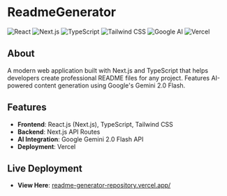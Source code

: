 # ReadmeGenerator

![React](https://img.shields.io/badge/React-20232A?style=for-the-badge&logo=react&logoColor=61DAFB)
![Next.js](https://img.shields.io/badge/Next.js-000000?style=for-the-badge&logo=next.js&logoColor=white)
![TypeScript](https://img.shields.io/badge/TypeScript-3178C6?style=for-the-badge&logo=typescript&logoColor=white)
![Tailwind CSS](https://img.shields.io/badge/Tailwind_CSS-38B2AC?style=for-the-badge&logo=tailwind-css&logoColor=white)
![Google AI](https://img.shields.io/badge/Google%20AI-4285F4?style=for-the-badge&logo=google&logoColor=white)
![Vercel](https://img.shields.io/badge/Vercel-000000?style=for-the-badge&logo=vercel&logoColor=white)

## About

A modern web application built with Next.js and TypeScript that helps developers create professional README files for any project. Features AI-powered content generation using Google's Gemini 2.0 Flash.



## Features

- **Frontend**: React.js (Next.js), TypeScript, Tailwind CSS
- **Backend**: Next.js API Routes
- **AI Integration**: Google Gemini 2.0 Flash API
- **Deployment**: Vercel

## Live Deployment
- **View Here**: [readme-generator-repository.vercel.app/](https://readme-generator-repository.vercel.app/)
